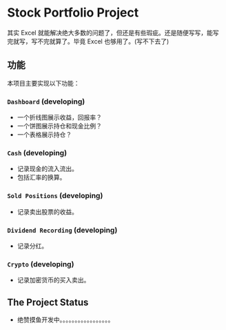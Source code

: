 # Stock Portfolio Project

其实 Excel 就能解决绝大多数的问题了，但还是有些瑕疵。还是随便写写，能写完就写，写不完就算了。毕竟 Excel 也够用了。(写不下去了)

## 功能

本项目主要实现以下功能：

### `Dashboard` (developing)

- 一个折线图展示收益，回报率？
- 一个饼图展示持仓和现金比例？
- 一个表格展示持仓？

### `Cash` (developing)

- 记录现金的流入流出。
- 包括汇率的换算。

### `Sold Positions` (developing)

- 记录卖出股票的收益。

### `Dividend Recording` (developing)

- 记录分红。

### `Crypto` (developing)

- 记录加密货币的买入卖出。

## The Project Status

- 绝赞摸鱼开发中。。。。。。。。。。。。。。。。。

